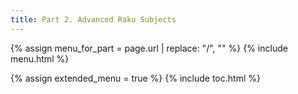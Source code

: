 ```yaml
---
title: Part 2. Advanced Raku Subjects
---
```


{% assign menu_for_part = page.url | replace: "/", "" %}
{% include menu.html %}

{% assign extended_menu = true %}
{% include toc.html %}
